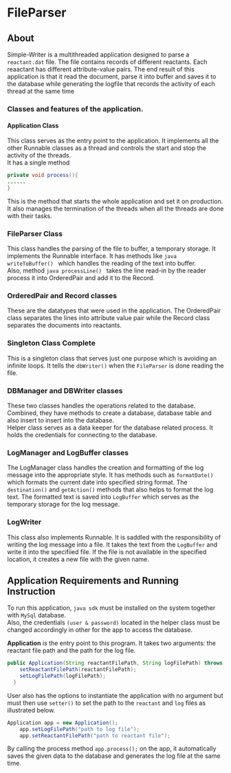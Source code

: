 # FileParser

## About
Simple-Writer is a multithreaded application designed to parse a `reactant.dat` file. The file contains records of different reactants. Each reaactant has different attribute-value pairs. The end result of this application is that it read the document, parse it into buffer and saves it to the database while generating the logfile that records the activity of each thread at the same time  

### Classes and features of the application.  

#### Application Class
This class serves as the entry point to the application. It implements all the other Runnable classes as a thread and controls the start and stop the activity of the threads.  
It has a single method  

```java  
private void process(){  
......  
}  
```  
This is the method that starts the whole application and set it on production. It also manages the termination of the threads when all the threads are done with their tasks.  

### FileParser Class  
This class handles the parsing of the file to buffer, a temporary storage. It implements the Runnable interface. It has methods like ```java writeToBuffer() ``` which handles the reading of the text into buffer.  
Also, method ```java processLine() ``` takes the line read-in by the reader process it into OrderedPair and add it to the Record.  

### OrderedPair and Record classes  
These are the datatypes that were used in the application. The OrderedPair class separates the lines into attribute value pair while the  Record class separates the documents into reactants.  

### Singleton Class Complete  
This is a singleton class that serves just one purpose which is avoiding an infinite loops. It tells the `dbWriter()` when the `FileParser` is done reading the file.  

### DBManager and DBWriter classes  
These two classes handles the operations related to the database. Combined, they have methods to create a database, database table and also insert to insert into the database.  
Helper class serves as a data keeper for the database related process. It holds the credentials for connecting to the database.  

### LogManager and LogBuffer classes  
The LogManager class handles the creation and formatting of the log message into the appropriate style. It has methods such as `formatDate()` which formats the current date into specified string format. The `destination()` and `getAction()` methods that also helps to format the log text. The formatted text is saved into `LogBuffer` which serves as the temporary storage for the log message.  

### LogWriter  
This class also implements Runnable. It is saddled with the responsibility of writing the log message into a file.
It takes the text from the `LogBuffer` and write it into the specifiied file. If the file is not available in the specified location, it creates a new file with the given name.  


## Application Requirements and Running Instruction  
To run this application, `java sdk` must be installed on the system together with `MySql` database.  
Also, the credentials `(user & password)` located in the helper class must be changed accordingly in other for the app to access the database.  

**Application** is the entry point to this program. It takes two arguments: the reactant file path and the path for the log file. 
```java
public Application(String reactantFilePath, String logFilePath) throws Exception {
    setReactantFilePath(reactantFilePath);
    setLogFilePath(logFilePath);
  }
```  

User also has the options to instantiate the application with no argument but must then use `setter()` to set the path to the `reactant` and `log` files as illustrated below.  

```java
Application app = new Application();
    app.setLogFilePath("path to log file");
    app.setReactantFilePath("path to reactant file");
```  

By calling the process method `app.process();` on the app, it automatically saves the given data to the database and generates the log file at the same time.
